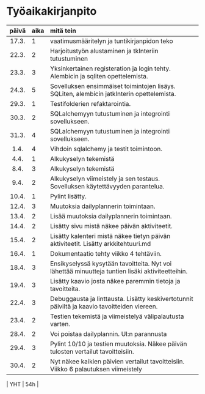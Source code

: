 # Työaikakirjanpito

| päivä  | aika | mitä tein  |
| :----: |:-----| :-----|
| 17.3.  | 1    | vaatimusmääritelyn ja tuntikirjanpidon teko |
| 22.3.  | 2    | Harjoitustyön alustaminen ja tkInteriin tutustuminen |
| 23.3.  | 3    | Yksinkertainen registeration ja login tehty. Alembicin ja sqliten opettelemista. |
| 24.3.  | 5    | Sovelluksen ensimmäiset toimintojen lisäys. SQLiten, alembicin jatkInterin opettelemista.|
| 29.3.  | 1    | Testifolderien refaktarointia.|
| 30.3.  | 2    | SQLalchemyyn tutustuminen ja integrointi sovellukseen.|
| 31.3.  | 4    | SQLalchemyyn tutustuminen ja integrointi sovellukseen.|
| 1.4.   | 4    | Vihdoin sqlalchemy ja testit toimintoon.|
| 4.4.   | 1    | Alkukyselyn tekemistä|
| 8.4.   | 3    | Alkukyselyn tekemistä|
| 9.4.   | 2    | Alkukyselyn viimeistely ja sen testaus. Sovelluksen käytettävyyden parantelua.|
| 10.4.  | 1    | Pylint lisätty.|
| 12.4.  | 3    | Muutoksia dailyplannerin toimintaan.|
| 13.4.  | 2    | Lisää muutoksia dailyplannerin toimintaan.|
| 14.4.  | 2    | Lisätty sivu mistä näkee päivän aktiviteetit.|
| 15.4.  | 2    | Lisätty kalenteri mistä näkee tietyn päivän aktiviteetit. Lisätty arkkitehtuuri.md|
| 16.4.  | 1    | Dokumentaatio tehty viikko 4 tehtäviin.|
| 18.4.  | 3    | Ensikyselyssä kysytään tavoitteita. Nyt voi lähettää minuutteja tuntien lisäki aktiviteetteihin.|
| 19.4.  | 3    | Lisätty kaavio josta näkee paremmin tietoja ja tavoitteita.|
| 22.4.  | 3    | Debuggausta ja linttausta. Lisätty keskivertotunnit päiviltä ja kaavio tavoitteiden viereen.|
| 23.4.  | 2    | Testien tekemistä ja viimeistelyä välipalautusta varten.|
| 28.4.  | 2    | Voi poistaa dailyplannin. UI:n parannusta|
| 29.4.  | 3    | Pylint 10/10 ja testien muutoksia. Näkee päivän tulosten vertailut tavoitteisiin.|
| 30.4.  | 2    | Nyt näkee kaikien päivien vertailut tavoitteisiin. Viikko 6 palautuksen viimeistely|


| YHT | 54h |